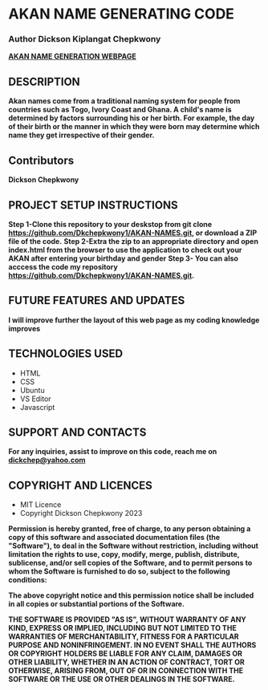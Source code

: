 # AKAN NAME GENERATING CODE
      
### Author Dickson Kiplangat Chepkwony
  **[AKAN NAME GENERATION WEBPAGE](https://dkchepkwony1.github.io/AKAN-NAMES/ "Dickson Chepkwony")**

## DESCRIPTION
  **Akan names come from a traditional naming system for people from countries such as Togo, Ivory Coast and Ghana. A child's name is determined by factors surrounding his or her birth. For example, the day of their birth or the manner in which they were born may determine which name they get irrespective of their gender.**
## Contributors
  **Dickson Chepkwony**

## PROJECT SETUP INSTRUCTIONS
  **Step 1-Clone this repository to your deskstop from git clone https://github.com/Dkchepkwony1/AKAN-NAMES.git, or download a ZIP file of the code.**
  **Step 2-Extra the zip to an appropriate directory and open index.html from the browser to use the application to check out your AKAN after entering your birthday and gender**
  **Step 3- You can also acccess the code my repository https://github.com/Dkchepkwony1/AKAN-NAMES.git.**

## FUTURE FEATURES AND UPDATES
**I will improve further the layout of this web page as my coding knowledge improves**

## TECHNOLOGIES USED
<ul>
  <li>HTML</li>
  <li>CSS</li>
  <li>Ubuntu</li>
  <li>VS Editor</li>
  <li>Javascript</li>
</ul>

## SUPPORT AND CONTACTS
  **For any inquiries, assist to improve on this code, reach me on dickchep@yahoo.com**

<h2><strong>COPYRIGHT AND LICENCES</strong></h2>  
<ul>
  <li>MIT Licence</li>
  <li>Copyright Dickson Chepkwony 2023</li>
</ul>

**Permission is hereby granted, free of charge, to any person obtaining a copy of this software and associated documentation files (the "Software"), to deal in the Software without restriction, including without limitation the rights to use, copy, modify, merge, publish, distribute, sublicense, and/or sell copies of the Software, and to permit persons to whom the Software is furnished to do so, subject to the following conditions:**

**The above copyright notice and this permission notice shall be included in all copies or substantial portions of the Software.**

**THE SOFTWARE IS PROVIDED "AS IS", WITHOUT WARRANTY OF ANY KIND, EXPRESS OR IMPLIED, INCLUDING BUT NOT LIMITED TO THE WARRANTIES OF MERCHANTABILITY, FITNESS FOR A PARTICULAR PURPOSE AND NONINFRINGEMENT. IN NO EVENT SHALL THE AUTHORS OR COPYRIGHT HOLDERS BE LIABLE FOR ANY CLAIM, DAMAGES OR OTHER LIABILITY, WHETHER IN AN ACTION OF CONTRACT, TORT OR OTHERWISE, ARISING FROM, OUT OF OR IN CONNECTION WITH THE SOFTWARE OR THE USE OR OTHER DEALINGS IN THE SOFTWARE.**
